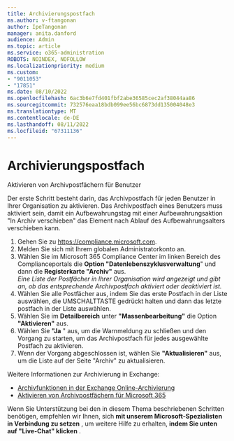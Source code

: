 ```yaml
---
title: Archivierungspostfach
ms.author: v-ftangonan
author: IpeTangonan
manager: anita.danford
audience: Admin
ms.topic: article
ms.service: o365-administration
ROBOTS: NOINDEX, NOFOLLOW
ms.localizationpriority: medium
ms.custom:
- "9011053"
- "17851"
ms.date: 08/10/2022
ms.openlocfilehash: 6ac3b6e7fd401fbf2abe36585cec2af38044aa86
ms.sourcegitcommit: 732576eaa18bdb099ee56bc6873dd135004048e3
ms.translationtype: MT
ms.contentlocale: de-DE
ms.lasthandoff: 08/11/2022
ms.locfileid: "67311136"
---
```

# <a name="archiving-mailbox"></a>Archivierungspostfach

Aktivieren von Archivpostfächern für Benutzer

Der erste Schritt besteht darin, das Archivpostfach für jeden Benutzer in Ihrer Organisation zu aktivieren. Das Archivpostfach eines Benutzers muss aktiviert sein, damit ein Aufbewahrungstag mit einer Aufbewahrungsaktion "In Archiv verschieben" das Element nach Ablauf des Aufbewahrungsalters verschieben kann.

1. Gehen Sie zu https://compliance.microsoft.com.
2. Melden Sie sich mit Ihrem globalen Administratorkonto an.
3. Wählen Sie im Microsoft 365 Compliance Center im linken Bereich des Complianceportals die **Option "Datenlebenszyklusverwaltung**" und dann die **Registerkarte "Archiv"** aus.  
    *Eine Liste der Postfächer in Ihrer Organisation wird angezeigt und gibt an, ob das entsprechende Archivpostfach aktiviert oder deaktiviert ist.*
4. Wählen Sie alle Postfächer aus, indem Sie das erste Postfach in der Liste auswählen, die UMSCHALTTASTE gedrückt halten und dann das letzte postfach in der Liste auswählen.
5. Wählen Sie im **Detailbereich** unter **"Massenbearbeitung"** die Option **"Aktivieren"** aus.
6. Wählen Sie **"Ja** " aus, um die Warnmeldung zu schließen und den Vorgang zu starten, um das Archivpostfach für jedes ausgewählte Postfach zu aktivieren.
7. Wenn der Vorgang abgeschlossen ist, wählen Sie **"Aktualisieren"** aus, um die Liste auf der Seite "Archiv" zu aktualisieren.

Weitere Informationen zur Archivierung in Exchange:

- [Archivfunktionen in der Exchange Online-Archivierung](https://docs.microsoft.com/office365/servicedescriptions/exchange-online-archiving-service-description/archive-features)
- [Aktivieren von Archivpostfächern für Microsoft 365](https://docs.microsoft.com/microsoft-365/compliance/enable-archive-mailboxes)

Wenn Sie Unterstützung bei den in diesem Thema beschriebenen Schritten benötigen, empfehlen wir Ihnen, sich **mit unserem Microsoft-Spezialisten in Verbindung zu setzen** , um weitere Hilfe zu erhalten, **indem Sie unten auf "Live-Chat" klicken** .
